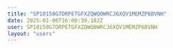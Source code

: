 ```yaml
---
title: "SP10150G7DRPETGFXZQWQ0WRCJ6XQV1MEMZP6BVNH"
date: 2025-01-06T16:00:39.182Z
user: SP10150G7DRPETGFXZQWQ0WRCJ6XQV1MEMZP6BVNH
layout: "users"
---
```

    
